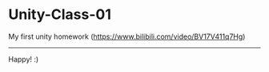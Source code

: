 # Unity-Class-01
My first unity homework (https://www.bilibili.com/video/BV17V411q7Hg)
________
Happy! :)
